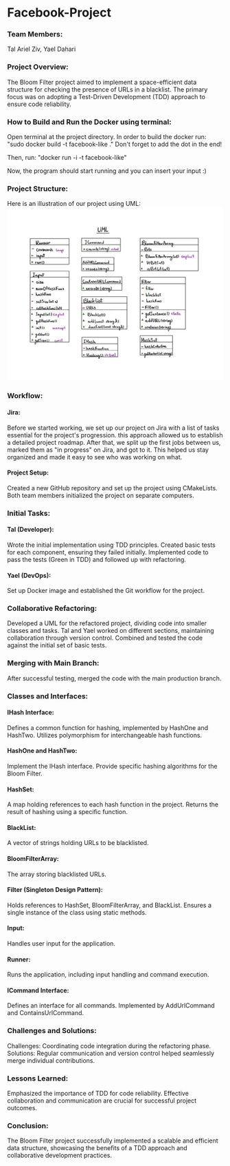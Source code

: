 # Facebook-Project

### Team Members:
Tal Ariel Ziv,
Yael Dahari

### Project Overview:
The Bloom Filter project aimed to implement a space-efficient data structure for checking the presence of URLs in a blacklist. The primary focus was on adopting a Test-Driven Development (TDD) approach to ensure code reliability.

### How to Build and Run the Docker using terminal:
Open terminal at the project directory.
In order to build the docker run: "sudo docker build -t facebook-like ."
Don't forget to add the dot in the end!

Then, run: "docker run -i -t facebook-like"

Now, the program should start running and you can insert your input :)

### Project Structure:
Here is an illustration of our project using UML:
![UML.jpg](media%2FUML.jpg)

### Workflow:
#### Jira:
Before we started working, we set up our project on Jira with a list of tasks 
essential for the project's progression.
this approach allowed us to establish a detailed project roadmap.
After that, we split up the first jobs between us, marked them as "in progress" on Jira, and got to it. This helped us stay organized and made it easy to see who was working on what.

#### Project Setup:

Created a new GitHub repository and set up the project using CMakeLists.
Both team members initialized the project on separate computers.

### Initial Tasks:

#### Tal (Developer):
Wrote the initial implementation using TDD principles.
Created basic tests for each component, ensuring they failed initially.
Implemented code to pass the tests (Green in TDD) and followed up with refactoring.

#### Yael (DevOps):
Set up Docker image and established the Git workflow for the project.

### Collaborative Refactoring:
Developed a UML for the refactored project, dividing code into smaller classes and tasks.
Tal and Yael worked on different sections, maintaining collaboration through version control.
Combined and tested the code against the initial set of basic tests.

### Merging with Main Branch:
After successful testing, merged the code with the main production branch.

### Classes and Interfaces:
#### IHash Interface:
Defines a common function for hashing, implemented by HashOne and HashTwo.
Utilizes polymorphism for interchangeable hash functions.

#### HashOne and HashTwo:
Implement the IHash interface.
Provide specific hashing algorithms for the Bloom Filter.

#### HashSet:
A map holding references to each hash function in the project.
Returns the result of hashing using a specific function.

#### BlackList:
A vector of strings holding URLs to be blacklisted.

#### BloomFilterArray:
The array storing blacklisted URLs.

#### Filter (Singleton Design Pattern):
Holds references to HashSet, BloomFilterArray, and BlackList.
Ensures a single instance of the class using static methods.

#### Input:
Handles user input for the application.

#### Runner:
Runs the application, including input handling and command execution.

#### ICommand Interface:
Defines an interface for all commands.
Implemented by AddUrlCommand and ContainsUrlCommand.

### Challenges and Solutions:
Challenges: Coordinating code integration during the refactoring phase.
Solutions: Regular communication and version control helped seamlessly merge individual contributions.

### Lessons Learned:
Emphasized the importance of TDD for code reliability.
Effective collaboration and communication are crucial for successful project outcomes.

### Conclusion:
The Bloom Filter project successfully implemented a scalable and efficient data structure, showcasing the benefits of a TDD approach and collaborative development practices.
